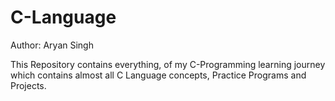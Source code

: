 # C-Language

Author: Aryan Singh

This Repository contains everything, of my C-Programming learning journey which contains almost all C Language concepts, Practice Programs and Projects.